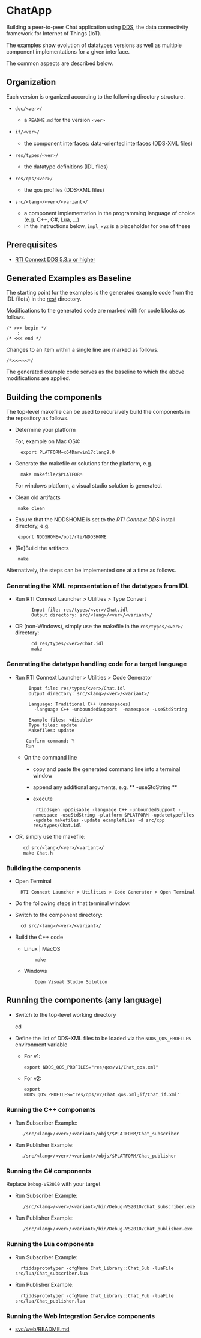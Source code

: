 # ChatApp

Building a peer-to-peer Chat application using
[DDS](http://portals.omg.org/dds), the data connectivity framework for
Internet of Things (IoT).

The examples show evolution of datatypes versions as well as multiple 
component implementations for a given interface.

The common aspects are described below.


## Organization

Each version is organized according to the following directory
structure.

- `doc/<ver>/`
   - a `README.md` for the version `<ver>` 

- `if/<ver>/`
  - the component interfaces: data-oriented interfaces (DDS-XML files)
     
- `res/types/<ver>/`
   - the datatype definitions (IDL files)
    
- `res/qos/<ver>/`
   - the qos profiles (DDS-XML files)

- `src/<lang>/<ver>/<variant>/`
  - a component implementation in the programming language of choice
    (e.g. C++, C#, Lua, ...)
  - in the instructions below, `impl_xyz` is a placeholder for one of these


## Prerequisites

- [RTI Connext DDS 5.3.x or higher](http://www.rti.com/downloads/index.html)


## Generated Examples as Baseline

The starting point for the examples is the generated example code from the IDL
file(s) in the [res/](./res/) directory.

Modifications to the generated code are marked with for code blocks as follows.

    /* >>> begin */
        :
    /* <<< end */

Changes to an item within a single line are marked as follows.

    /*>>><<<*/

The generated example code serves as the baseline to which the above
modifications are applied.

## Building the components

The top-level makefile can be used to recursively build the components 
in the repository as follows.

- Determine your platform
   
  For, example on Mac OSX:
  
        export PLATFORM=x64Darwin17clang9.0 
             
- Generate the makefile or solutions for the platform, e.g.

        make makefile/$PLATFORM
        
   For windows platform, a visual studio solution is generated.
        
 - Clean old artifacts
    
        make clean
 
 - Ensure that the NDDSHOME is set to the *RTI Connext DDS* install directory, 
   e.g.

        export NDDSHOME=/opt/rti/NDDSHOME
        
 - [Re]Build the artifacts

        make
        
 
Alternatively, the steps can be implemented one at a time as follows.
 

### Generating the XML representation of the datatypes from IDL 

- Run RTI Connext Launcher > Utilities > Type Convert

            Input file: res/types/<ver>/Chat.idl
            Output directory: src/<lang>/<ver>/<variant>/

- OR (non-Windows), simply use the makefile in the `res/types/<ver>/` directory:
 
            cd res/types/<ver>/Chat.idl
            make

            
### Generating the datatype handling code for a target language

- Run RTI Connext Launcher > Utilities > Code Generator

           Input file: res/types/<ver>/Chat.idl
           Output directory: src/<lang>/<ver>/<variant>/
           
           Language: Traditional C++ (namespaces)   
             -language C++ -unboundedSupport  -namespace -useStdString    
                           
           Example files: <disable>
           Type files: update
           Makefiles: update
           
		  Confirm command: Y
		  Run
            
  - On the command line
    - copy and paste the generated command line into a terminal window
    - append any additional arguments, e.g. ** -useStdString **
    - execute
   
           rtiddsgen -ppDisable -language C++ -unboundedSupport -namespace -useStdString -platform $PLATFORM -updatetypefiles -update makefiles -update examplefiles -d src/cpp res/types/Chat.idl 
       
       
-  OR, simply use the makefile:

          cd src/<lang>/<ver>/<variant>/
          make Chat.h



### Building the components

- Open Terminal

        RTI Connext Launcher > Utilities > Code Generator > Open Terminal

- Do the following steps in that terminal window.

- Switch to the component directory:

		cd src/<lang>/<ver>/<variant>/

- Build the C++ code

  - Linux | MacOS

            make

  - Windows

            Open Visual Studio Solution

## Running the components (any language)


- Switch to the top-level working directory

    cd <root-of-this-repository>
     
- Define the list of DDS-XML files to be loaded via the `NDDS_QOS_PROFILES` 
  environment variable   
  
  - For v1:
        
        export NDDS_QOS_PROFILES="res/qos/v1/Chat_qos.xml"

  - For v2:
        
        export NDDS_QOS_PROFILES="res/qos/v2/Chat_qos.xml;if/Chat_if.xml"
   

### Running the C++ components

- Run Subscriber Example:

        ./src/<lang>/<ver>/<variant>/objs/$PLATFORM/Chat_subscriber
    
- Run Publisher Example:
  
        ./src/<lang>/<ver>/<variant>/objs/$PLATFORM/Chat_publisher


### Running the C# components

Replace `Debug-VS2010` with your target
   
- Run Subscriber Example:

        ./src/<lang>/<ver>/<variant>/bin/Debug-VS2010/Chat_subscriber.exe

   
- Run Publisher Example:

		./src/<lang>/<ver>/<variant>/bin/Debug-VS2010/Chat_publisher.exe

   
  
### Running the Lua components

- Run Subscriber Example:

        rtiddsprototyper -cfgName Chat_Library::Chat_Sub -luaFile src/lua/Chat_subscriber.lua
 
- Run Publisher Example:

        rtiddsprototyper -cfgName Chat_Library::Chat_Pub -luaFile src/lua/Chat_publisher.lua

        
### Running the Web Integration Service components

- [svc/web/README.md](./svc/web/README.md)
